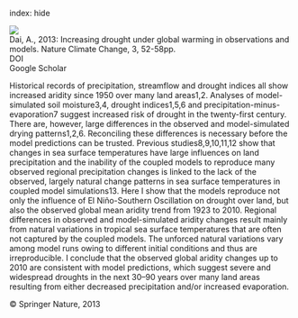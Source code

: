 index: hide

<div class="Citation">
    <div class="Citation-thumb CitationThumb-linked"  data-href="https://doi.org/10.1038/nclimate1633">
      <img src="https://static.claimspace.cloud/climate-study-static/refs/thumbs/10/Dai_2013-thumb.png" />
    </div>

  <div class="Citation-body">
    <div class="Citation-text">Dai, A., 2013: Increasing drought under global warming in observations and models. <span class="Article-journal">Nature Climate Change, </span><span class="Article-volume">3, </span>52-58pp.</div>
    <div class="Citation-links">
      <div class="CitationLink" data-href="https://doi.org/10.1038/nclimate1633">
        <div class="CitationLink-icon CitationLink-Doi"></div>
        <div class="CitationLink-text">DOI</div>
      </div>
      <div class="CitationLink" data-href="https://scholar.google.com/scholar?q=10.1038/nclimate1633">
        <div class="CitationLink-icon CitationLink-Scholar"></div>
        <div class="CitationLink-text">Google Scholar</div>
      </div>
    </div>
  </div>
</div>

Historical records of precipitation, streamflow and drought indices all show increased aridity since 1950 over many land areas1,2. Analyses of model-simulated soil moisture3,4, drought indices1,5,6 and precipitation-minus-evaporation7 suggest increased risk of drought in the twenty-first century. There are, however, large differences in the observed and model-simulated drying patterns1,2,6. Reconciling these differences is necessary before the model predictions can be trusted. Previous studies8,9,10,11,12 show that changes in sea surface temperatures have large influences on land precipitation and the inability of the coupled models to reproduce many observed regional precipitation changes is linked to the lack of the observed, largely natural change patterns in sea surface temperatures in coupled model simulations13. Here I show that the models reproduce not only the influence of El Niño-Southern Oscillation on drought over land, but also the observed global mean aridity trend from 1923 to 2010. Regional differences in observed and model-simulated aridity changes result mainly from natural variations in tropical sea surface temperatures that are often not captured by the coupled models. The unforced natural variations vary among model runs owing to different initial conditions and thus are irreproducible. I conclude that the observed global aridity changes up to 2010 are consistent with model predictions, which suggest severe and widespread droughts in the next 30–90 years over many land areas resulting from either decreased precipitation and/or increased evaporation.

<div class="Citation-copy">
&copy; Springer Nature, 2013
</div>